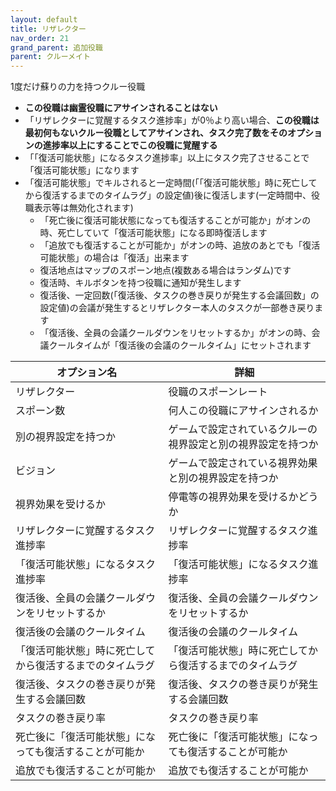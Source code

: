 ```yaml
---
layout: default
title: リザレクター
nav_order: 21
grand_parent: 追加役職
parent: クルーメイト
---
```


1度だけ蘇りの力を持つクルー役職<br>
- **この役職は幽霊役職にアサインされることはない**
- 「リザレクターに覚醒するタスク進捗率」が0％より高い場合、**この役職は最初何もないクルー役職としてアサインされ、タスク完了数をそのオプションの進捗率以上にすることでこの役職に覚醒する**
- 「「復活可能状態」になるタスク進捗率」以上にタスク完了させることで「復活可能状態」になります
- 「復活可能状態」でキルされると一定時間(「「復活可能状態」時に死亡してから復活するまでのタイムラグ」の設定値)後に復活します(一定時間中、役職表示等は無効化されます)
  - 「死亡後に復活可能状態になっても復活することが可能か」がオンの時、死亡していて「復活可能状態」になる即時復活します
  - 「追放でも復活することが可能か」がオンの時、追放のあとでも「復活可能状態」の場合は「復活」出来ます
  - 復活地点はマップのスポーン地点(複数ある場合はランダム)です
  - 復活時、キルボタンを持つ役職に通知が発生します
  - 復活後、一定回数(「復活後、タスクの巻き戻りが発生する会議回数」の設定値)の会議が発生するとリザレクター本人のタスクが一部巻き戻ります
  - 「復活後、全員の会議クールダウンをリセットするか」がオンの時、会議クールタイムが「復活後の会議のクールタイム」にセットされます


|  オプション名 |  詳細  |
| ---- | ---- |
| リザレクター  | 役職のスポーンレート |
| スポーン数  | 何人この役職にアサインされるか |
| 別の視界設定を持つか  |  ゲームで設定されているクルーの視界設定と別の視界設定を持つか  |
| ビジョン  |  ゲームで設定されている視界効果と別の視界設定を持つか  |
| 視界効果を受けるか  |  停電等の視界効果を受けるかどうか  |
| リザレクターに覚醒するタスク進捗率  | リザレクターに覚醒するタスク進捗率 |
| 「復活可能状態」になるタスク進捗率 | 「復活可能状態」になるタスク進捗率  |
| 復活後、全員の会議クールダウンをリセットするか |復活後、全員の会議クールダウンをリセットするか |
| 復活後の会議のクールタイム | 復活後の会議のクールタイム |
| 「復活可能状態」時に死亡してから復活するまでのタイムラグ |「復活可能状態」時に死亡してから復活するまでのタイムラグ |
| 復活後、タスクの巻き戻りが発生する会議回数 | 復活後、タスクの巻き戻りが発生する会議回数 |
| タスクの巻き戻り率 | タスクの巻き戻り率 |
| 死亡後に「復活可能状態」になっても復活することが可能か | 死亡後に「復活可能状態」になっても復活することが可能か |
| 追放でも復活することが可能か | 追放でも復活することが可能か |
